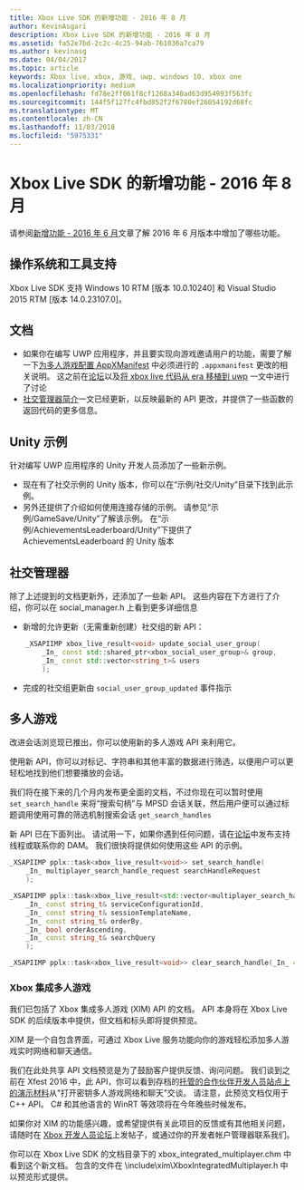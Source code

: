 ```yaml
---
title: Xbox Live SDK 的新增功能 - 2016 年 8 月
author: KevinAsgari
description: Xbox Live SDK 的新增功能 - 2016 年 8 月
ms.assetid: fa52e7bd-2c2c-4c25-94ab-761036a7ca79
ms.author: kevinasg
ms.date: 04/04/2017
ms.topic: article
keywords: Xbox live, xbox, 游戏, uwp, windows 10, xbox one
ms.localizationpriority: medium
ms.openlocfilehash: fd78e2ff061f8cf1268a340ad63d954993f563fc
ms.sourcegitcommit: 144f5f127fc4fbd852f2f6780ef26054192d68fc
ms.translationtype: MT
ms.contentlocale: zh-CN
ms.lasthandoff: 11/03/2018
ms.locfileid: "5975331"
---
```

# <a name="whats-new-for-the-xbox-live-sdk---august-2016"></a>Xbox Live SDK 的新增功能 - 2016 年 8 月

请参阅[新增功能 - 2016 年 6 月](1606-whats-new.md)文章了解 2016 年 6 月版本中增加了哪些功能。

## <a name="os-and-tool-support"></a>操作系统和工具支持
Xbox Live SDK 支持 Windows 10 RTM [版本 10.0.10240] 和 Visual Studio 2015 RTM [版本 14.0.23107.0]。

## <a name="documentation"></a>文档
- 如果你在编写 UWP 应用程序，并且要实现向游戏邀请用户的功能，需要了解一下[为多人游戏配置 AppXManifest](../multiplayer/service-configuration/configure-your-appxmanifest-for-multiplayer.md) 中必须进行的 ```.appxmanifest``` 更改的相关说明。  这之前在[论坛](https://forums.xboxlive.com)以及[将 xbox live 代码从 era 移植到 uwp](../using-xbox-live/porting-xbox-live-code-from-xdk-to-uwp.md) 一文中进行了讨论
- [社交管理器简介](../social-platform/intro-to-social-manager.md)一文已经更新，以反映最新的 API 更改，并提供了一些函数的返回代码的更多信息。

## <a name="unity-samples"></a>Unity 示例
针对编写 UWP 应用程序的 Unity 开发人员添加了一些新示例。
- 现在有了社交示例的 Unity 版本，你可以在“示例/社交/Unity”目录下找到此示例。
- 另外还提供了介绍如何使用连接存储的示例。  请参见“示例/GameSave/Unity”了解该示例。
在“示例/AchievementsLeaderboard/Unity”下提供了 AchievementsLeaderboard 的 Unity 版本

## <a name="social-manager"></a>社交管理器
除了上述提到的文档更新外，还添加了一些新 API。  这些内容在下方进行了介绍，你可以在 social_manager.h 上看到更多详细信息

- 新增的允许更新（无需重新创建）社交组的新 API：

```cpp
    _XSAPIIMP xbox_live_result<void> update_social_user_group(
        _In_ const std::shared_ptr<xbox_social_user_group>& group,
        _In_ const std::vector<string_t>& users
        );
```
- 完成的社交组更新由 ```social_user_group_updated``` 事件指示


## <a name="multiplayer"></a>多人游戏
改进会话浏览现已推出，你可以使用新的多人游戏 API 来利用它。

使用新 API，你可以对标记、字符串和其他丰富的数据进行筛选，以便用户可以更轻松地找到他们想要播放的会话。

我们将在接下来的几个月内发布更全面的文档，不过你现在可以暂时使用 ```set_search_handle``` 来将“搜索句柄”与 MPSD 会话关联，然后用户便可以通过标题调用使用可靠的筛选机制搜索会话 ```get_search_handles```

新 API 已在下面列出。  请试用一下，如果你遇到任何问题，请在[论坛](https://forums.xboxlive.com)中发布支持线程或联系你的 DAM。  我们很快将提供如何使用这些 API 的示例。

```cpp
_XSAPIIMP pplx::task<xbox_live_result<void>> set_search_handle(
    _In_ multiplayer_search_handle_request searchHandleRequest
    );
```

```cpp
_XSAPIIMP pplx::task<xbox_live_result<std::vector<multiplayer_search_handle_details>>> get_search_handles(
    _In_ const string_t& serviceConfigurationId,
    _In_ const string_t& sessionTemplateName,
    _In_ const string_t& orderBy,
    _In_ bool orderAscending,
    _In_ const string_t& searchQuery
    );
```

```cpp
_XSAPIIMP pplx::task<xbox_live_result<void>> clear_search_handle(_In_ const string_t& handleId);
```

### <a name="xbox-integrated-multiplayer"></a>Xbox 集成多人游戏

我们已包括了 Xbox 集成多人游戏 (XIM) API 的文档。  API 本身将在 Xbox Live SDK 的后续版本中提供，但文档和标头即将提供预览。

XIM 是一个自包含界面，可通过 Xbox Live 服务功能向你的游戏轻松添加多人游戏实时网络和聊天通信。

我们在此处共享 API 文档预览是为了鼓励客户提供反馈、询问问题。 我们谈到之前在 Xfest 2016 中，此 API，你可以看到存档的[托管的合作伙伴开发人员站点上的演示材料](https://developer.xboxlive.com/en-us/platform/documentlibrary/events/Pages/Xfest2016.aspx)从"打开密钥多人游戏网络和聊天"交谈。 请注意，此预览文档仅用于 C++ API。 C# 和其他语言的 WinRT 等效项将在今年晚些时候发布。

如果你对 XIM 的功能感兴趣，或希望提供有关此项目的反馈或有其他相关问题，请随时在 [Xbox 开发人员论坛](https://forums.xboxlive.com/)上发帖子，或通过你的开发者帐户管理器联系我们。

你可以在 Xbox Live SDK 的文档目录下的 xbox_integrated_multiplayer.chm 中看到这个新文档。  包含的文件在 \include\xim\XboxIntegratedMultiplayer.h 中以预览形式提供。  
